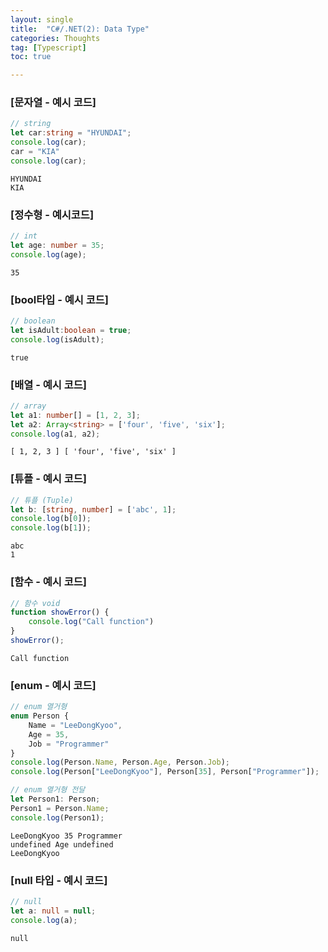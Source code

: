```yaml
---
layout: single
title:  "C#/.NET(2): Data Type"
categories: Thoughts
tag: [Typescript]
toc: true 

---
```


### [문자열 - 예시 코드]

```typescript
// string
let car:string = "HYUNDAI";
console.log(car);
car = "KIA"
console.log(car);
```

```
HYUNDAI
KIA
```



### [정수형 - 예시코드]

```typescript
// int
let age: number = 35;
console.log(age);
```

```
35
```



### [bool타입 - 예시 코드]

```typescript
// boolean
let isAdult:boolean = true;
console.log(isAdult);
```

```
true
```



### [배열 - 예시 코드]

```typescript
// array
let a1: number[] = [1, 2, 3];
let a2: Array<string> = ['four', 'five', 'six'];
console.log(a1, a2);
```

```
[ 1, 2, 3 ] [ 'four', 'five', 'six' ]
```





### [튜플 - 예시 코드]

```typescript
// 튜플 (Tuple)
let b: [string, number] = ['abc', 1];
console.log(b[0]);
console.log(b[1]);
```

```
abc
1
```





### [함수 - 예시 코드]

```typescript
// 함수 void
function showError() {
    console.log("Call function")
}
showError();
```

```
Call function
```





### [enum - 예시 코드]

```typescript
// enum 열거형
enum Person {
    Name = "LeeDongKyoo",
    Age = 35,
    Job = "Programmer"
}
console.log(Person.Name, Person.Age, Person.Job);
console.log(Person["LeeDongKyoo"], Person[35], Person["Programmer"]);

// enum 열거형 전달
let Person1: Person;
Person1 = Person.Name;
console.log(Person1);
```

```
LeeDongKyoo 35 Programmer
undefined Age undefined
LeeDongKyoo
```





### [null 타입 - 예시 코드]

```typescript
// null
let a: null = null;
console.log(a);
```

```
null
```



